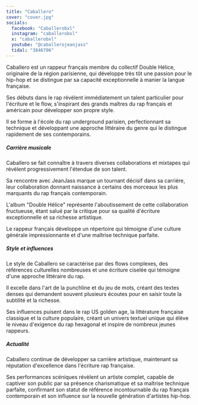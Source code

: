 ```yaml
---
title: "Caballero"
cover: "cover.jpg"
socials:
  facebook: "Caballerobxl"
  instagram: "caballerobxl"
  x: "caballerobxl"
  youtube: "@caballerojeanjass"
  tidal: "3846706"
---
```


Caballero est un rappeur français membre du collectif Double Hélice, originaire de la région parisienne, qui développe
très tôt une passion pour le hip-hop et se distingue par sa capacité exceptionnelle à manier la langue française.

Ses débuts dans le rap révèlent immédiatement un talent particulier pour l'écriture et le flow, s'inspirant des grands
maîtres du rap français et américain pour développer son propre style.

Il se forme à l'école du rap underground parisien, perfectionnant sa technique et développant une approche littéraire du
genre qui le distingue rapidement de ses contemporains.

##### Carrière musicale

Caballero se fait connaître à travers diverses collaborations et mixtapes qui révèlent progressivement l'étendue de son
talent.

Sa rencontre avec JeanJass marque un tournant décisif dans sa carrière, leur collaboration donnant naissance à certains
des morceaux les plus marquants du rap français contemporain.

L'album "Double Hélice" représente l'aboutissement de cette collaboration fructueuse, étant salué par la critique pour
sa qualité d'écriture exceptionnelle et sa richesse artistique.

Le rappeur français développe un répertoire qui témoigne d'une culture générale impressionnante et d'une maîtrise
technique parfaite.

##### Style et influences

Le style de Caballero se caractérise par des flows complexes, des références culturelles nombreuses et une écriture
ciselée qui témoigne d'une approche littéraire du rap.

Il excelle dans l'art de la punchline et du jeu de mots, créant des textes denses qui demandent souvent plusieurs
écoutes pour en saisir toute la subtilité et la richesse.

Ses influences puisent dans le rap US golden age, la littérature française classique et la culture populaire, créant un
univers textuel unique qui élève le niveau d'exigence du rap hexagonal et inspire de nombreux jeunes rappeurs.

##### Actualité

Caballero continue de développer sa carrière artistique, maintenant sa réputation d'excellence dans l'écriture rap
française.

Ses performances scéniques révèlent un artiste complet, capable de captiver son public par sa présence charismatique et
sa maîtrise technique parfaite, confirmant son statut de référence incontournable du rap français contemporain et son
influence sur la nouvelle génération d'artistes hip-hop.
